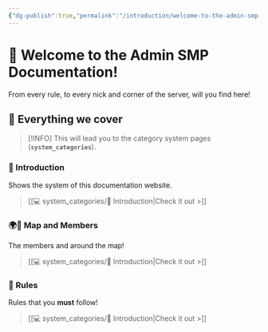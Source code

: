 ```yaml
---
{"dg-publish":true,"permalink":"/introduction/welcome-to-the-admin-smp-documentation/","tags":["Introduction","gardenEntry"]}
---
```


# 👋 Welcome to the Admin SMP Documentation!
 
 From every rule, to every nick and corner of the server, will you find here!

## 📔 Everything we cover

> [!INFO] This will lead you to the category system pages (**`system_categories`**).

### 💼 Introduction
Shows the system of this documentation website.
> [[💻 system_categories/💼 Introduction\|Check it out >]]

### 🌍👯 Map and Members
The members and around the map!
> [[💻 system_categories/💼 Introduction\|Check it out >]]

### 📜 Rules
Rules that you **must** follow!
> [[💻 system_categories/💼 Introduction\|Check it out >]]
